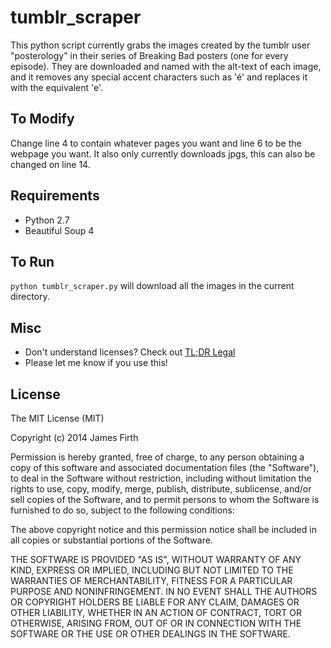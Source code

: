 tumblr_scraper
==============

This python script currently grabs the images created by the tumblr user "posterology" in their series of Breaking Bad posters (one for every episode). They are downloaded and named with the alt-text of each image, and it removes any special accent characters such as 'é' and replaces it with the equivalent 'e'.

## To Modify

Change line 4 to contain whatever pages you want and line 6 to be the webpage you want. It also only currently downloads jpgs, this can also be changed on line 14.

## Requirements
* Python 2.7
* Beautiful Soup 4

## To Run
`python tumblr_scraper.py` will download all the images in the current directory.

## Misc

* Don't understand licenses? Check out [TL;DR Legal](https://tldrlegal.com/license/mit-license)
* Please let me know if you use this!


## License

The MIT License (MIT)

Copyright (c) 2014 James Firth

Permission is hereby granted, free of charge, to any person obtaining a copy of
this software and associated documentation files (the "Software"), to deal in
the Software without restriction, including without limitation the rights to
use, copy, modify, merge, publish, distribute, sublicense, and/or sell copies of
the Software, and to permit persons to whom the Software is furnished to do so,
subject to the following conditions:

The above copyright notice and this permission notice shall be included in all
copies or substantial portions of the Software.

THE SOFTWARE IS PROVIDED "AS IS", WITHOUT WARRANTY OF ANY KIND, EXPRESS OR
IMPLIED, INCLUDING BUT NOT LIMITED TO THE WARRANTIES OF MERCHANTABILITY, FITNESS
FOR A PARTICULAR PURPOSE AND NONINFRINGEMENT. IN NO EVENT SHALL THE AUTHORS OR
COPYRIGHT HOLDERS BE LIABLE FOR ANY CLAIM, DAMAGES OR OTHER LIABILITY, WHETHER
IN AN ACTION OF CONTRACT, TORT OR OTHERWISE, ARISING FROM, OUT OF OR IN
CONNECTION WITH THE SOFTWARE OR THE USE OR OTHER DEALINGS IN THE SOFTWARE.
